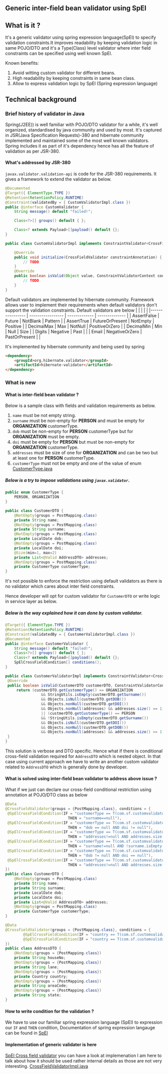 Generic inter-field bean validator using SpEl
---
## What is it ? 
It's a generic validator using spring expression language(SpEl) to specify validation constraints.It improves readability by keeping validation logic in 
same POJO/DTO and it's a Type(Class) level validator where inter field constraints can be specified using well known SpEl. 

Known benefits:
1. Avoid witting custom validator for different beans.
2. High readability by keeping constraints in same bean class.
3. Allow to express validation logic by SpEl (Spring expression language)

## Technical background 
### Brief history of validator in Java
    
Spring(J2EE)) is well familiar with POJO/DTO validator for a while, it's well organized, standardised by java community 
and used by most. It's captured in JSR(Java Specification Requests)-380 and hibernate community implemented and maintained some of the most well known validators. 
Spring includes it as part of it's dependency hence has all the feature of validation as per JSR-380.

#### What's addressed by JSR-380
`javax.validator.validation-api` is code for the JSR-380 requirements. It gives a framework to extend the validator as below.

```java
@Documented
@Target({ ElementType.TYPE })
@Retention(RetentionPolicy.RUNTIME)
@Constraint(validatedBy = { CustomValidatorImpl.class })
public @interface CustomValidator {
    String message() default "failed!";

    Class<?>[] groups() default { };

    Class<? extends Payload>[]payload() default {};
}
```

```java
public class CustomValidatorImpl implements ConstraintValidator<CrossFieldValidator, Object> {

    @Override
    public void initialize(CrossFieldValidator constraintAnnotation) {
        // TODO
    }
    @Override
    public boolean isValid(Object value, ConstraintValidatorContext context) {
        // TODO
    }
}
```
Default validators are implemented by hibernate community. Framework allows user to implement their requirements when default validators don't support the validation constraints.
Default validators are below 
|                 |                   |               |                |
|---------------- | ----------------- | ------------- | -------------- |
| AssertFalse     | Future            | NotBlank      | Pattern        |
| AssertTrue      | FutureOrPresent   | NotEmpty      | Positive       |
| DecimalMax      | Max               | NotNull       | PositiveOrZero |
| DecimalMin      | Min               | Null          | Size           |
| Digits          | Negative          | Past          |                | 
| Email           | NegativeOrZero    | PastOrPresent |                | 

It's implemented by hibernate community and being used by spring

```html
<dependency>
    <groupId>org.hibernate.validator</groupId>
    <artifactId>hibernate-validator</artifactId>
</dependency>
```

### What is new
#### What is inter-field bean validator ? 
Below is a sample class with fields and validation requirements as below.


1. `name` must be not empty string. 
2. `surname` must be non-empty for __PERSON__ and must be empty for __ORGANIZATION__ customerType.
3. `dob` must be non-empty for __PERSON__ customerType but for __ORGANIZATION__ must be empty.
4. `doi` must be empty for __PERSON__ but must be non-empty for __ORGANIZATION__ customerType.
5. `addresses` must be size of one for __ORGANIZATION__ and can be two but at least one for __PERSON__ customerType.
6. `customerType` must not be empty and one of the value of enum 
[CustomerType.java](https://github.com/sainik-developer/SpEl-cross-field-validator/blob/main/src/main/java/com/sf/customvalidator/constant/CustomerType.java)

##### Below is a try to impose validations using `javax.validator`. 
```java
public enum CustomerType {
    PERSON, ORGANIZATION
}
```
```java
public class CustomerDTO {
    @NotEmpty(groups = PostMapping.class)
    private String name;
    @NotEmpty(groups = PostMapping.class)
    private String surname;
    @NotEmpty(groups = PostMapping.class)
    private LocalDate dob;
    @NotEmpty(groups = PostMapping.class)
    private LocalDate doi;
    @Size(min=1, max=2)
    private List<@Valid AddressDTO> addresses;
    @NotEmpty(groups = PostMapping.class)
    private CustomerType customerType;
}
```
It's not possible to enforce the restriction using default validators as there is no validator which cares about inter field constraints.

Hence developer will opt for custom validator for `CustomerDTO` or write logic in service layer as below.
##### Below is the way explained how it can done by custom validator.
```java
@Target({ ElementType.TYPE })
@Retention(RetentionPolicy.RUNTIME)
@Constraint(validatedBy = { CustomerValidatorImpl.class })
@Documented
public @interface CustomerValidator {
    String message() default "failed!";
    Class<?>[] groups() default { };
    Class<? extends Payload>[]payload() default {};
    SpElCrossFieldCondition[] conditions();
}
``` 
```java
public class CustomerValidatorImpl implements ConstraintValidator<CrossFieldValidator, CustomerDTO> {
 @Override
 public boolean isValid(CustomerDTO customerDTO, ConstraintValidatorContext context) {
     return (custmerDTO.getCustomerType() == ORGANIZATION  
                && StringUtils.isEmpty(custmerDTO.getSurname()) 
                && Objects.isNull(custmerDTO.getDOB()) 
                && Objects.nonNull(custmerDTO.getDOI()) 
                && Objects.nonNull(addresses) && addresses.size() == 1)
                || (custmerDTO.getCustomerType() == PERSON 
                && !StringUtils.isEmpty(custmerDTO.getSurname()) 
                && Objects.isNull(custmerDTO.getDOI()) 
                && Objects.nonNull(custmerDTO.getDOB())
                && Objects.nonNull(addresses) && addresses.size() >= 1 && addresses.size() <= 2);
 }
}
``` 
This solution is verbose and DTO specific. Hence what if there is conditional cross-field validation required for `AddressDTO` which is nested object. 
In that case using current approach we have to write an another custom validator related to `AddressDTO` which is generally done by developer. 

#### What is solved using inter-field bean validator to address above issue ? 
What if we just can declare our cross-field conditional restriction using annotation at POJO/DTO class as below

```java
@Data
@CrossFieldValidator(groups = {PostMapping.class}, conditions = {
 @SpElCrossFieldCondition(IF = "customerType == T(com.sf.customvalidator.example.constant.CustomerType).ORGANIZATION", 
                            THEN = "surname==null"),
 @SpElCrossFieldCondition(IF = "customerType == T(com.sf.customvalidator.example.constant.CustomerType).ORGANIZATION", 
                            THEN = "dob == null AND doi != null"),
 @SpElCrossFieldCondition(IF = "customerType == T(com.sf.customvalidator.example.constant.CustomerType).ORGANIZATION", 
                            THEN = "addresses!=null AND addresses.size() == 1"), 
 @SpElCrossFieldCondition(IF = "customerType == T(com.sf.customvalidator.example.constant.CustomerType).PERSON", 
                            THEN = "surname!=null AND !surname.isEmpty()"),
 @SpElCrossFieldCondition(IF = "customerType == T(com.sf.customvalidator.example.constant.CustomerType).PERSON", 
                            THEN = "dob != null AND doi == null"),
 @SpElCrossFieldCondition(IF = "customerType == T(com.sf.customvalidator.example.constant.CustomerType).PERSON", 
                            THEN = "addresses!=null AND addresses.size() >= 1 AND addresses.size() <= 2")
})
public class CustomerDTO {
    @NotEmpty(groups = PostMapping.class)
    private String name;
    private String surname;
    private LocalDate dob;
    private LocalDate doi;
    private List<@Valid AddressDTO> addresses;
    @NotEmpty(groups = PostMapping.class)
    private CustomerType customerType;
}
```

```java
@Data
@CrossFieldValidator(groups = {PostMapping.class}, conditions = {
        @SpElCrossFieldCondition(IF = "country == T(com.sf.customvalidator.example.constant.Country).US OR country == T(com.sf.customvalidator.example.constant.Country).DE", THEN = "areaCode != null && areaCode.length == 5"),
        @SpElCrossFieldCondition(IF = "country == T(com.sf.customvalidator.example.constant.Country).IND", THEN = "areaCode != null && areaCode.length == 6")
})
public class AddressDTO {
    @NotEmpty(groups = {PostMapping.class})
    private String houseNo;
    @NotEmpty(groups = {PostMapping.class})
    private String lane;
    @NotEmpty(groups = {PostMapping.class})
    private Country country;
    @NotEmpty(groups = {PostMapping.class})
    private String areaCode;
    @NotEmpty(groups = {PostMapping.class})
    private String state;
}
```

#### How to write condition for the validation ? 
We have to use our familiar spring expression language (SpEl) to expression our `IF` and `THEN` condition, Documentation of spring expression langauge can be found in 
[SpEl](https://docs.spring.io/spring-framework/docs/3.0.x/reference/expressions.html) 

#### Implementation of generic validater is here

[SpEl Cross field validator](https://github.com/sainik-developer/SpEl-cross-field-validator)
you can have a look at implemenation I am here to  talk about how it should be used rather internal details as those are not very interesting. 
[CrossFieldValidatorImpl.java](https://github.com/sainik-developer/SpEl-cross-field-validator/blob/main/src/main/java/com/sf/customvalidator/validator/CrossFieldValidatorImpl.java)
    
 